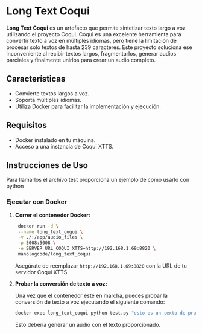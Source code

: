 # Long Text Coqui

**Long Text Coqui** es un artefacto que permite sintetizar texto largo a voz utilizando el proyecto Coqui. Coqui es una excelente herramienta para convertir texto a voz en múltiples idiomas, pero tiene la limitación de procesar solo textos de hasta 239 caracteres. Este proyecto soluciona ese inconveniente al recibir textos largos, fragmentarlos, generar audios parciales y finalmente unirlos para crear un audio completo.

## Características

- Convierte textos largos a voz.
- Soporta múltiples idiomas.
- Utiliza Docker para facilitar la implementación y ejecución.

## Requisitos

- Docker instalado en tu máquina.
- Acceso a una instancia de Coqui XTTS.

## Instrucciones de Uso

Para llamarlos el archivo test proporciona un ejemplo de como usarlo con python 

### Ejecutar con Docker

1. **Correr el contenedor Docker:**

   ```bash
    docker run -d \
    --name long_text_coqui \
    -v ./:/app/audio_files \
    -p 5008:5008 \
    -e SERVER_URL_COQUI_XTTS=http://192.168.1.69:8820 \
    manologcode/long_text_coqui

   ```

   Asegúrate de reemplazar `http://192.168.1.69:8820` con la URL de tu servidor Coqui XTTS.

2. **Probar la conversión de texto a voz:**

   Una vez que el contenedor esté en marcha, puedes probar la conversión de texto a voz ejecutando el siguiente comando:

   ```bash
   docker exec long_text_coqui python test.py "esto es un texto de prueba para que lo leas"
   ```

   Esto debería generar un audio con el texto proporcionado.



